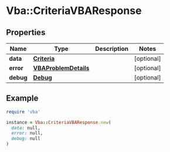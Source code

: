 # Vba::CriteriaVBAResponse

## Properties

| Name | Type | Description | Notes |
| ---- | ---- | ----------- | ----- |
| **data** | [**Criteria**](Criteria.md) |  | [optional] |
| **error** | [**VBAProblemDetails**](VBAProblemDetails.md) |  | [optional] |
| **debug** | [**Debug**](Debug.md) |  | [optional] |

## Example

```ruby
require 'vba'

instance = Vba::CriteriaVBAResponse.new(
  data: null,
  error: null,
  debug: null
)
```

